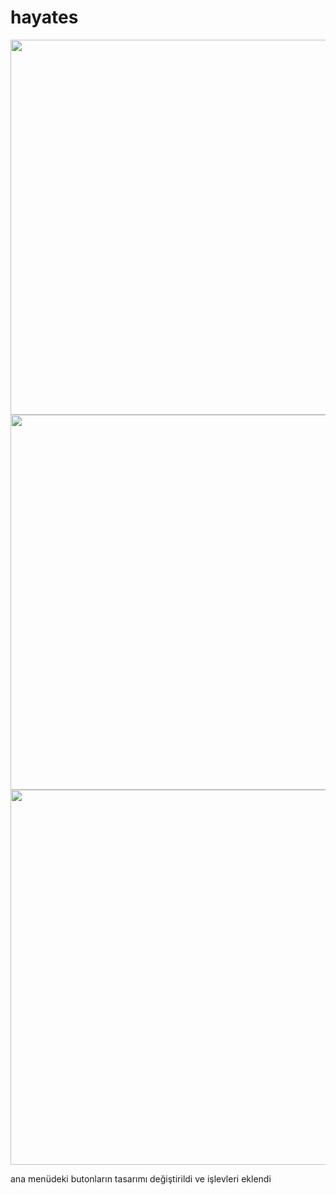 # hayates
<img src = "https://user-images.githubusercontent.com/95082639/147814092-dedd91c6-368d-4a7d-84e7-8639d79feacd.jpg" widht = "250" height = "600">
<img src = "https://user-images.githubusercontent.com/95082639/147814093-958615c1-67fa-4494-b6fd-0138348470f9.jpg" widht = "250" height = "600">
<img src = "https://user-images.githubusercontent.com/95082639/147814094-4195f5f2-37be-4b06-bf19-07a6cc23a536.jpg" widht = "250" height = "600">


ana menüdeki butonların tasarımı değiştirildi ve işlevleri eklendi
